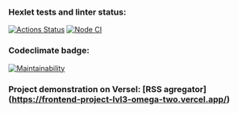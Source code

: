 ### Hexlet tests and linter status:
[![Actions Status](https://github.com/KatKaterina/frontend-project-lvl3/workflows/hexlet-check/badge.svg)](https://github.com/KatKaterina/frontend-project-lvl3/actions) [![Node CI](https://github.com/KatKaterina/frontend-project-lvl3/actions/workflows/nodejs.yml/badge.svg)](https://github.com/KatKaterina/frontend-project-lvl3/actions/workflows/nodejs.yml)

### Codeclimate badge:
[![Maintainability](https://api.codeclimate.com/v1/badges/1966660a6f7c9ed02dff/maintainability)](https://codeclimate.com/github/KatKaterina/frontend-project-lvl3/maintainability)

### Project demonstration on Versel: [RSS agregator] (https://frontend-project-lvl3-omega-two.vercel.app/)